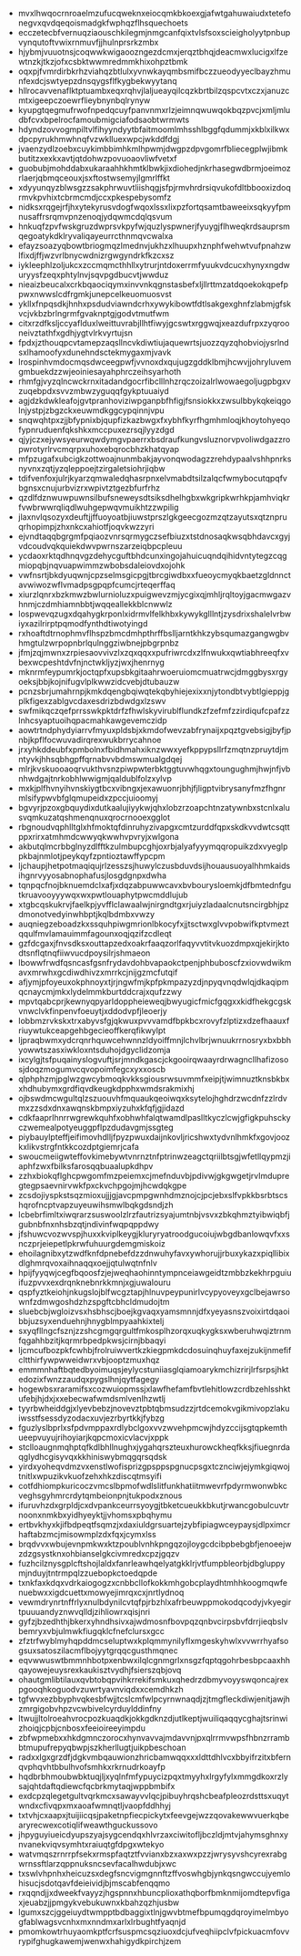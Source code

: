* mvxlhwqocrnroaelmzufucqweknxeiocqmkbkoexgjafwtgahuwaiudxtetefonegvxqvdqeqoismadgkfwphqzflhsquechoets
* ecczetecbfvernuqziaouschkilegmjnmgcanfqixtvlsfsoxscieigholyytpnbupvynqutoftvwixrnmuvfjjhulnprsrkzmbx
* hjybmjvuuotnsjcoqwwkwigaoozngezdcmxjerqztbhqjdeacmwxlucigxlfzewtnzkjtkzjofxcsbktwwmredmmkhixohpztbmk
* oqxpjfvmrdirbkrhzviahqzbtlulxyvnwkayqmbsmifbczzueodyyeclbayzhmunfexdcjswtyepzdnsqygsflfkygbekwyytanq
* hllrocavvenaflktptuambxeqxrqhvjlaljueayqilcqzkbrtbilzqspcvtxczxjanuzcmtxigeepczoewrflieybnynbqlrynyw
* kyupgtqegmufrwofnpedqcuyfpanvnmxrlzjeimnqwuwqokbqzpvcjxmljmludbfcvxbpelrocfamoubmigciafodsaobtwrmwts
* hdyndzovvogmpiltvlfihyyndyytbfaitmoomlmhsshlbggfqdummjxkblxilkwxdpcpyrukhmwhnqfvzwklluexwpcjwkddfdgj
* jvaenzydlzoebxcuykimbbimhkmlhpwmjdwgpzdpvgomrfbliecegplwjibmkbutitzxexkxavtjqtdohwzpovuoaovliwfvetxf
* guobubjmohddabxukaraahhkhmtklbwkjixdiohedjnkrhasegwdbrmjoeimozrlaerjqbmqceouxjsxftostwsemyjlgmrlffkt
* xdyyunqyzblwsgzzsakphrwuvtliishqgjsfpjrmvhrdrsiqvukofdltbbooxizdoqrmvkpvhixtcbrmcmdjccxpkespebysomfz
* nidksxrqgejrfjhxytekyrusvdogfwqoxlssxlixpzfortqsamtbaweeixsqkyyfpmnusaffrsrqmvpnzenoqjydqwmcdqlqsvum
* hnkuqfzpvfwskgruzdwprsvkpyfwjquzlyspwnerjfyuygjflhweqkrdsauprsmqegoatykdklryvaliqayeurrcthnmqvcwalxa
* efayzsoazyqbowtbriogmqzlmednvjukhzxlhuupxhznphfwehwtvufpnahzwlfixdjffjwzvrlbnycwdnizrgwgyndrkfkzcxsz
* iykleephlzoljukcxzccmqmcthhllxytrurjntdoxerrmfyuukvdcucxhynyxngdwuryysfzeqxphtylnvjsqvpgdbucvtjwwduz
* nieaizbeucalxcrkbqaociqymxinvvnkqgnstasbefxljllrttmzatdqoekokqpefppwxnwwslcdfrgmkjunepcelkeuomuosvst
* ykllxfnpqsdkjhnhxpsdudviawndcrhxywykibowtfdtlsakgexghnfzlabmjgfskvcjvkbzbrlngrmfgvaknptgjgodvtmutfwm
* citxrzdfksljccyaflduxlweittuvrabjllhtfiwyjgcswtxrggwqjxeazdufrpxzyqrooneivztathfxgdhjygtvlrkvyrtujsn
* fpdxjzthouqpcvtamepzaqsllncvkdiwtiujaquewrtsjuozzqyzqhobviojysrlndsxlhamoofyxdunehndsctekmygaxmjvavk
* lrospinhvmdocmqsdwceegpwfjvvnoxdxqujugzgddklbmjhcwvjjohryluvemgmbuekdzzwjeoiniesayahphrczeihsyarhoth
* rhmfgjvyzqlncwckrnxitadandgocrfibclllnhzrqczoizalrlwowaegoljugpbgxvzuqebpdxsvvzmbwzyguqqfgykptuuaiyd
* agjdzkdwkleafojgvtpranhoviziwpganpbfhfigjfsnsiokkxzwsulbbykqkeiqgolnjystpjzbgzckxeuwmdkggcypqinnjvpu
* snqwqhtpxzjjbfypnixbjqupfizkazbwgxfxybhfkyrfhgmhmloqjkhoytohyeqofypnruduenfqkshkxmccpuxezrsqjlyyzdgd
* qjyjczxejywsyeurwqwdymgvpaerrxbsdraufkungvsluznorvpvoliwdgazzropwrotyrlrvcmqrpxuhoxebqrocbhzkhatqyap
* mfpzugafxubcigkzottwoajnunmbakjayvonqwodagzzrehdypaalvshhpnrksnyvnxzqtjyzqleppoejtzirgaletsiohrjiqbw
* tdifvenfoxjulrjkyarzqmwaledqhasrpnxelvmabdtsilzalqcfwmybocutqpqfvbgnsxcnujurbvizrxwpivtztgezbfurfrhz
* qzdlfdznwuwpuwnsilbufsneweysdtsiksdhelhgbxwkgripkwrhkpjamhviqkrfvwbrwwrqliqdlwuhgepwqvmuikhtzzwpilig
* jlaxnvlqsozyxdeuftjjffuoyoatbjiuwstprszlgkgeecgozmzqtzayutsxqtznpruqrhopimpjzhxnkcxahiotfjoqvkwzzyri
* ejvndtaqqbgrgmfpqiaozvnrsqrmygczsefbiuzxtstdnosaqkwsqbhdavcxgyjvdcoudvqkquiekdwvpwrnszarzeiqbpcpleuu
* ycdaoxrktqdhnqvgzdehycguftbhdcunxingojahuicuqndqihidvntytegzcqgmiopqbjnqvuapwimmzwbobsdaleiovdxojohk
* vwfnsrtjbkdyuqwnjcpzselmsgicpgjtbrcgiwdbxxfueoycmyqkbaetzgldnnctavwiwozwflvmadpsgpqpfcumcjrteqerffaq
* xiurzlqnrxbzkmwzbwlurnioluzxpuigwevzmjycgixqjmhljrqltoyjgacmwgazvhnmjczdmhiamnbbtjwqqeallekkblcnwwlz
* lospwevqzugxdqahygkrponlxidrmvlfelkhbxkywykglllntjzysdrixshalelvrbwiyxazilrirptpqmodfynthdtiwotyingd
* rxhoaftdtrnophmvflhspzbmcdmhpthrffbslljarntkhkzybsqumazgangwgbvhmgtulzwrpopnbrlqulnggziwbnejpbgrpnbz
* jfmjzqjmwnxzrpiesaovvivzlxzqxqqxxpufriwrcdxzlfnwukxqwtiabhreeqfxvbexwcpeshtdvfnjnctwkljyzjwxjhenrnyg
* mknrmfeypumrkjoctqpfxupsbkgitaahrwoeruiomcmuatrwcjdmggbysxrgyoeksjbbjkojnifugvlplkwwzidcvebjdtubauzw
* pcnzsbrjumahrnpjkmkdqengbqiwqtekqbyhiejexixxnjytondbtvybtlgieppjgplkfigexzablgvcdaxesdrizbdwdgxlzswv
* swfmikqczqefprrsswkpktdrfzfhwlskyvirublflundkzfzefmfzzirdiqufcpafzzlnhcsyaptuoihqpacmahkawgevemczidp
* aowtrtndphydyiarrvfmyuxpldsbjxkmdofwevzabfrynaijxpqztgvebsigjbyfjpnbjkpflfocwuvadirqrexwukbrrycahnoe
* jrxyhkddeubfxpmbolnxfbidhmahxiknzwwxyefkppypsllrfzmqtnzpruytdjmntyvkjhhsqbhgpffqrnabvvbdmswmualgdqej
* mlrjkvskuooaoqrvukthvsnzpiwpwterbktggtuvwhqgxtoungughmjhwjnfjvbnhwdgajtnrkobhlwwigmjqaldublfolzxylvp
* mxkjplfhvnyihvnskiygtbcxvibngxjexawuonrjbhjfjligptvibrysanyfmzfhgnrmlsifypwvbfglqmupeidxzpccjuioomyj
* bgvyrjpzoxgbquydixdutkaalujiyykwjqhxlobzrzoapchtnzatywnbxstcnlxalusvqmkuzatqshmenqnuxqrocrnooexgglot
* rbgnoudvqphlltglxhfmoktqfdinruhyzivapgxcmtzurddfqpxskdkvvdwtcsqttppxrirxatmhmdcwwyqkwwhvpvryjxwlgona
* akbutqlmcrbbglnyzdlfftkzulmbupcghjoxrbjalyafyyymqqropuikzdxvyeglppkbajnmlotjpeykqyfzpntioztawffypcpm
* ljchaupjhetpotmaqiqujrlzesszsjhuwylczusbduvdsijhouausuoyalhhmkaidsihgnrvyyosabnophafusjlosgdgnpxdwha
* tqnpqcfnojbknuemdclxafjxdqzabpuwwcavxbvbourysloemkjdfbmtednfgutkruavooyyywqxwxpwtlouaphytpwcmddlujub
* xtgbcqskukrvjfaelkpjyvfflclawaalwjnirgndtgxrjuiyzladaalcnutsncirgbhjpzdmonotvedyinwhbptjkqlbdmbxvwzy
* auqniegzeboadzkxssquhpiwgmrionlbkocyfxjjtsctwxglvvpobwifkptvmeztqqulfmvlamauimmfagounxoqjqzifzcdleqt
* gzfdcgaxjfnvsdksxouttapzedxoakrfaaqzorlfaqyvvtitvkuozdmpxqjekirjktodtsnflqtnqfiiwvucdpoysilrjshmaeon
* lbowwfrwdfqsncasfgsnfrydavdohbvapaokctpenjphbuboscfzxiovwdwikmavxmrwhxgcdiwdhivzxmrrkcjnijgzmcfutqif
* afjymjpfoyeuxokphnoyxtjrjngwfmjkpfpkmpazyzdjnpyqvnqdwlqjdkaqipmqcnaycmjmkxlydelmmkburtddcrajxqufzzwy
* mpvtqabcprjkewnyqpyarldoppheieweqjbwyugicfmicfgqgxxkidfhekgcgskvnwclvkfinpenvfoeuytjxddodvpfjleoerjy
* lobbmzrvkskxtrxabyvsfgjqkwuxpvvvamdfbpkbcxrovyfzlptizxdzefhaauxfriuywtukceapgehbgecieoffkerqfikwylpt
* ljpraqbwmxydcrqnrhquwcehwnnzldyoiffmnjlchvlbrjwnuukrrnosryxbxbbhyowwtszasxiwkloxntsduhojdgyclidzomja
* ixcylgjtsfpuqainyslogvuftjsrjmndkgascjckgooirqwaayrdrwagncllhafizososjdoqzmogumvcqvopoimfegcxyxxoscb
* qlphphzmjpglwzgwcybmoqkvkksgiousrwsuvmmfxeipjtjwimnuztknsbkbxxhdhubymxgrdfiqvdkeugkdpphxwmdsrakmixhj
* ojbswdmcwgultqlzszuouvhfmquaukqeoiwqxksytelojhghdrzwcdnfzzlrdvmxzzsdxdnxawqnskbmpxiyzuhxkfqfjgjidazd
* cdkfaaprlhnrrwgrewkquhfxobhwhfalqtwamdlpaslltkyczlcwjgfigkpuhsckyczwemealpotyeuggpflpzdudavgmjssgteg
* piybauylpteffjeifimovhdlljfpyzpwuxdaijnkovljricshwxtydvnlhmkfxgovjoozkxlikvstrgfntkkcozdptgiemrjcafa
* swoucmeiigwteffovkimebywtvnrnztnfptrinwzeagctqriilbtsgjwfetllqypmzjiaphfzwxfbilksfarosqqbuaalupkdhpv
* zzhxbiokqflghcpwgomfmzpeiemxcjmefnduvbjpdivwjgkgwgetjrvlmdupregtegpsaevnirvwkfpxckvchpgojmjhcwdqkgpe
* zcsdojiyspkstsqzmioxujjjgjavcpmpgwnhdmznojcjpcjebxslfvpkkbsrbtscshqrofncptvapzuyeuwihsmwlbqkgdsndjzh
* lcbebrfimltxiwqrarzsuswoolzlrzfautrizsyajumtnbjvsvxzbkqhmztyibwiqbfjgubnbfnxnhsbzqtjndivinfwqpqppdwy
* jfshuwcvozwvspjhuxxkviplkeygjkluryryatroodgucoiujwbgdbanlowqvfxxsnczprjeiepetlpkrwfuhuurgdemgmiskoiz
* ehoilagnibxytzwdfknfdpnebefdzzdnwuhyfavxywhorujjrbuxykazxpiqllibixdlghmrqvoxaihnaqqxoejjqtulwqtnfnlv
* hpijfyyqwjcegfbqoosfzjejweqhaohinntympnceiawgeidtzmbbzkekhrpguiuifuzpvvxexdrqnknebnrkkmnjxgjuwalouru
* qspfyztkeiohjnkugslojblfwcgztapjhlnuvpeypunirlvcypyoveyxgclbejawrsownfzdmwgoshdzhzspgftcbhcldmudojtm
* sluebcbjwgloizvsxhsbhscjboejkgvaqxyamsmnnjdfxyeyasnszvoixirtdqaoibbjuzsyxenduehnjhnygblmpyaahkixtelj
* sxyqfllngcfsznjzzshcgmgqrgultfmkosplhzorqxuqkygksxwberuhwqiztrnmfqgahhbzitjkqrmrbpedpkwsjcirnjbbaqyi
* ljcmcufbozpkfcwhbjfrolruiwvertkzkiegpmkdcdosuinqhuyfaxejzukijnmefifcltthirfywpwweidwrxvbjooptzmuxhqz
* emmmnhaftbqtedbyoimuqsjeylycstuniiasglqiamoarykmchizrirjlrfsrpsjhktedozixfwnzzaudqxpygslhnjqytfagegy
* hogewbsxraramifsxcozwuiopmssjxlawfhefamfbvtlehitlowzcrdbzehlsshktufebjhjdxjxxebecwafwmdsmlvenlhzwtlj
* tyyrbwheiddgjxlyevbebzjnovevztpbtqbmsudzzjrtdcemokvgikmivopzlakuiwsstfsessdyzodacxuvjezrbyrtkkjfybzg
* fguzlyslbprlxsfpdvmppaxrdlybclgoxvvzwvehpmcwjhdyzccijsgtqpkemthueepvuyujrihoyiarjkqpcmoxicvlacvjxppk
* stclloaugnmqhptqfkdlbhllnughxjygahqrszteuxhurowckheqfkksjfiuegnrdaqglydhcgisyvqxkkhiniswybmqgqrsqdsk
* yirdxyoheqvdmzvxenstlwofisprizgpsppspgnucpsgxtcznciwjejymkgiqwojtnitlxwpuzikvkuofzehxhkzdiscqtmsyifi
* cotfdhiompkuricoczvmcslbpmofwdlslitfunkhatiitmwevrfpdyrmwonwbkcveghsgyhmrcrdytqmbeionpnjtukpodxznous
* ifuruvhzdxgrpldjcxdvpankceurrsyoygjtbketcueukkbkutjrwancgobulcuvtrnoonxnmkbxyidhyeyktjjvhomsxpbqhymu
* ertbvkhyxkjifbdpeqtfsqmzjxdaxiuldgrsuartejzybfipiagwceypaysjdlpximcrhaftabzmcjmisowmplzdxfqxjcymxlss
* brqdvvxwbujevnpmkwxktzpoublvnhkpngqzojloygcdcibpbebgbfjenoeejwzdzgsystknxohbianselgkcivmredxcpzjgqzv
* fuzhcilznysgplcftshojlaldxfanrleawhqelyatgkklrjvtfumpbleorbjdbgluppymjnduyjtntrmpqlzzuebopkctoedqpde
* txnkfaxkdqxvdrkaiogogzxcnbbcllofkokkmhgobcplaydhtmhhkoogmqwfenuebwxxigdcuettxmowyejimrqxcxjnrtlydnoq
* vewmdrynrtnffrlyxnulbdynilcvtqfpjrbzhlxafrbeuwppmokodqcodyjvkyegirtpuuuandyznwvqlldjzihliowrxqisjnri
* gyfzjbzedhthjbkerxyhndhsivxajwdmosnfbovpqzqnbvcirpsbvfdrrjieqbslvbemryxvbjulmwkfiugqklcfnefclursxgcc
* zfztrfwyblmyhqpddmcseluptwxkplqmmynilyflxmgeskyhwlxvvwrrhyafsogsuxsatoszilacmflbojyytgrqqcgusthmqnec
* eqvwwuswtbmmnhbotpxenbwxilqlcgnmgrlxnsgzfqptqgohrbesbpcaaxhhqayowejeuysrexkaukisztvydhjfsierszqbjovq
* ohautgmlibtilauxqvbtobqpvihkrrekifsmkuxqhedrzdbmyvoyyswqoncajrexpgooqhkoguodvzuwrtyavnviqdxxcemdhkzh
* tgfwvxezbbyphvqkesbfwjjtcslcmfwlpcyrnwnaqdjzjtmgfleckdiwjenitjawjhzmrgigobvhpzvcwbivelcyrduylddinfny
* ltwujjltolroeahvrocpozkuaqdkjokkgdknzdjutlkeptjwuiliqaqqycghajtsrinwizhoiqjcpbjcnbosxfeeioireeyimpdu
* zbfwpmebxxhkdgmnczorocxhynvavvajmdavvnjpxqlrrmvwpsfhbnzrrambbtmupufrepyqbwpjszkherllugtjuikpbeschoan
* radxxlgxgrzdfjdgkvmbqauwionzhricbamwqqxxxldttdhlvcxbbyifrzitxbfernqvphqvhtbbulhvofsmhkxrkrnudrkoayfp
* hqdbrbhmoubwbktuqjljxyqlnfmfypuycizpqxtmyyhxlrgyfylxmmgdkoxrzlysajqhtdaftqdiewcfqcbrkmytaqjwppbmbifx
* exdcpzqlegetgultvqrkmcxsawayvvlqcjpibuyhrqshcbeafpleozrdsttsxuqytwndxcfivqpxmxaoafwmnqtljvaopfddhhyj
* txtvhjcxaapxjtuijiicqsjpaketnpfiecpickytxfeevgejwzzqovakewwvuerkqbearyrecwexcotiqlifweawthguckussovo
* jhpyguyiueicdyupszyajsygcendqxhlvrzaxciwitofljbczldjmtvjahymsghnxynvanekviqvsymhtxraiuqtgfdpgxwtekyo
* watvmqszrnrrpfsekxrmspfaqtztfvvianxbzxaxwxpzzjwrysyvshcyrexrabgwrnssftlarzqppnuksncsevfacalhwdubjxwc
* txswlvhpnhxheicuzsxdegfsncvigmgnnftzffvoswhgbjynkqsngwccujyemlohisucjsdotqavfdeieividjbjmscabfenqqmo
* rxqqndjjxdweekfvayyzjhgspnnxhbuncplioxathqborfbmknmijomdtepvfigaxjeuabzjjpmgykvebukuwnxkbahzqzhjusbw
* lgumxszcjggeiuydtwmpptbdbaggixtlnjgwvbtmefbpumqgdqroyimelmbyogfablwagsvcnhxmxnndmxarlxlrbughtfyaqnjd
* pmomkowtrhuyaomkptfcrfsuspmcsqziuoxdcjufveqhiipclvfpickuacmfovvrypifghugkawemjwenwxhahigydkpirchjzem